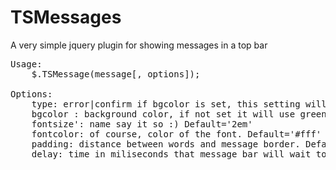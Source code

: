 TSMessages
==========

A very simple jquery plugin for showing messages in a top bar

<pre>Usage:
	$.TSMessage(message[, options]);

Options:
	type: error|confirm if bgcolor is set, this setting will be ignore. This will show green background if confirm and red if error. Default='confirm'
	bgcolor : background color, if not set it will use green (108A0A) for confirm and red (D61313) for error. Default='None'
	fontsize': name say it so :) Default='2em'
	fontcolor: of course, color of the font. Default='#fff'
	padding: distance between words and message border. Default='0.5em'
	delay: time in miliseconds that message bar will wait to slideup. Default=3000.
</pre>